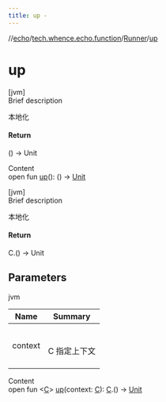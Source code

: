 ```yaml
---
title: up -
---
```

//[echo](../../index.md)/[tech.whence.echo.function](../index.md)/[Runner](index.md)/[up](up.md)



# up  
[jvm]  
Brief description  


本地化



#### Return  


() -> Unit

  
Content  
open fun [up](up.md)(): () -> [Unit](https://kotlinlang.org/api/latest/jvm/stdlib/kotlin/-unit/index.html)  


[jvm]  
Brief description  


本地化



#### Return  


C.() -> Unit



## Parameters  
  
jvm  
  
|  Name|  Summary| 
|---|---|
| context| <br><br>C 指定上下文<br><br>
  
  
Content  
open fun <[C](up.md)> [up](up.md)(context: [C](up.md)): [C](up.md).() -> [Unit](https://kotlinlang.org/api/latest/jvm/stdlib/kotlin/-unit/index.html)  



